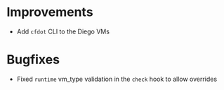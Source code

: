 # Improvements

- Add `cfdot` CLI to the Diego VMs

# Bugfixes

- Fixed `runtime` vm_type validation in the `check` hook to allow overrides

